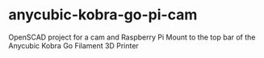 # anycubic-kobra-go-pi-cam
OpenSCAD project for a cam and Raspberry Pi Mount to the top bar of the Anycubic Kobra Go Filament 3D Printer
